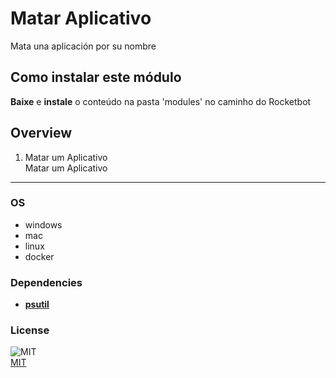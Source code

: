 # Matar Aplicativo
  
Mata una aplicación por su nombre  

## Como instalar este módulo
  
__Baixe__ e __instale__ o conteúdo na pasta 'modules' no caminho do Rocketbot  



## Overview


1. Matar um Aplicativo  
Matar um Aplicativo  




----
### OS

- windows
- mac
- linux
- docker

### Dependencies
- [**psutil**](https://pypi.org/project/psutil/)
### License
  
![MIT](https://camo.githubusercontent.com/107590fac8cbd65071396bb4d04040f76cde5bde/687474703a2f2f696d672e736869656c64732e696f2f3a6c6963656e73652d6d69742d626c75652e7376673f7374796c653d666c61742d737175617265)  
[MIT](http://opensource.org/licenses/mit-license.ph)